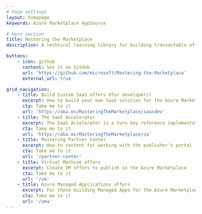 ```yaml
---
# Page settings
layout: homepage
keywords: Azure Marketplace AppSource

# Hero section
title: Mastering the Marketplace
description: A technical learning library for building transactable offers on Azure. This content helps you bring your solution to the Microsoft commercial marketplace faster and with more understanding. The library contains self-paced videos, hands-on labs, and sample code.

buttons:
    - icon: github
      content: See it on GitHub
      url: 'https://github.com/microsoft/Mastering-the-Marketplace'
      external_url: true

grid_navigation:
    - title: Build Custom SaaS offers 9for developers)
      excerpt: How to build your own SaaS solution for the Azure Marketplace
      cta: Take me to it
      url: 'https://aka.ms/MasteringTheMarketplace/saasdev'
    - title: The SaaS Accelerator
      excerpt: The SaaS Accelerator is a turn key reference implementation of a SaaS offer. Install in 20 minutes!
      cta: Take me to it
      url: 'https://aka.ms/MasteringTheMarketplace/sa'
    - title: Mastering Partner Center
      excerpt: How-to content for working with the publisher's portal
      cta: Take me to it
      url: '/partner-center'
    - title: Virtual Machine offers
      excerpt: Create VM offers to publish in the Azure Marketplace
      cta: Take me to it
      url: '/vm'
    - title: Azure Managed Applications offers
      excerpt: For those building Managed Apps for the Azure Marketplace
      cta: Take me to it
      url: '/ama'
---
```

